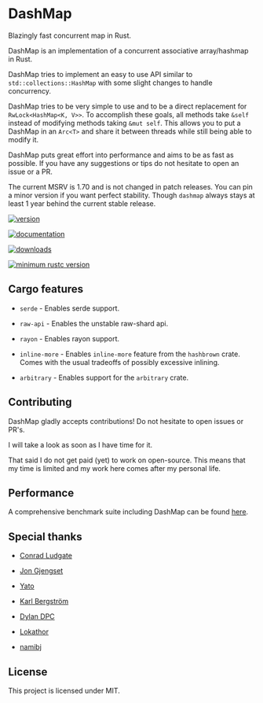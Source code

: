 # DashMap

Blazingly fast concurrent map in Rust.

DashMap is an implementation of a concurrent associative array/hashmap in Rust.

DashMap tries to implement an easy to use API similar to `std::collections::HashMap`
with some slight changes to handle concurrency.

DashMap tries to be very simple to use and to be a direct replacement for `RwLock<HashMap<K, V>>`.
To accomplish these goals, all methods take `&self` instead of modifying methods taking `&mut self`.
This allows you to put a DashMap in an `Arc<T>` and share it between threads while still being able to modify it.

DashMap puts great effort into performance and aims to be as fast as possible.
If you have any suggestions or tips do not hesitate to open an issue or a PR.

The current MSRV is 1.70 and is not changed in patch releases. You can pin a minor version if you want
perfect stability. Though `dashmap` always stays at least 1 year behind the current stable release.

[![version](https://img.shields.io/crates/v/dashmap)](https://crates.io/crates/dashmap)

[![documentation](https://docs.rs/dashmap/badge.svg)](https://docs.rs/dashmap)

[![downloads](https://img.shields.io/crates/d/dashmap)](https://crates.io/crates/dashmap)

[![minimum rustc version](https://img.shields.io/badge/rustc-1.70-orange.svg)](https://crates.io/crates/dashmap)

## Cargo features

- `serde` - Enables serde support.

- `raw-api` - Enables the unstable raw-shard api.

- `rayon` - Enables rayon support.

- `inline-more` - Enables `inline-more` feature from the `hashbrown` crate. Comes with the usual tradeoffs of possibly excessive inlining.

- `arbitrary` - Enables support for the `arbitrary` crate.

## Contributing

DashMap gladly accepts contributions!
Do not hesitate to open issues or PR's.

I will take a look as soon as I have time for it.

That said I do not get paid (yet) to work on open-source. This means
that my time is limited and my work here comes after my personal life.

## Performance

A comprehensive benchmark suite including DashMap can be found [here](https://github.com/xacrimon/conc-map-bench).

## Special thanks

- [Conrad Ludgate](https://github.com/conradludgate)

- [Jon Gjengset](https://github.com/jonhoo)

- [Yato](https://github.com/RustyYato)

- [Karl Bergström](https://github.com/kabergstrom)

- [Dylan DPC](https://github.com/Dylan-DPC)

- [Lokathor](https://github.com/Lokathor)

- [namibj](https://github.com/namibj)

## License

This project is licensed under MIT.

